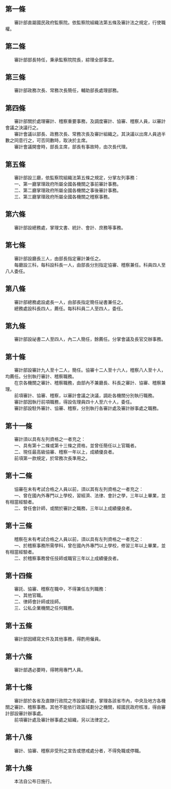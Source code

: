 第一條 
-------
　　審計部直屬國民政府監察院。依監察院組織法第五條及審計法之規定，行使職權。  


第二條 
-------
　　審計部部長特任，秉承監察院院長，綜理全部事宜。  


第三條 
-------
　　審計部政務次長、常務次長簡任，輔助部長處理部務。  


第四條 
-------
　　審計部關於處理審計、稽察重要事務，及調度審計、協審、稽察人員，以審計會議之決議行之。  
　　審計會議以部長、政務次長、常務次長及審計組織之。其決議以出席人員過半數之同意行之，可否同數時，取決於主席。  
　　審計會議開會時，部長主席，部長有事故時，由次長代理。  


第五條 
-------
　　審計部設三廳，依監察院組織法第五條之規定，分掌左列事務：  
　　一、第一廳掌理政府所屬全國各機關之事前審計事務。  
　　二、第二廳掌理政府所屬全國各機關之事後審計事務。  
　　三、第三廳掌理政府所屬全國各機關之稽察事務。  


第六條 
-------
　　審計部設總務處，掌理文書、統計、會計、庶務等事務。  


第七條 
-------
　　審計部設廳長三人，由部長指定審計兼任之。  
　　每廳設三科，每科設科長一人，由部長分別指定協審、稽察兼任。科員四人至八人委任。  


第八條 
-------
　　審計部總務處設處長一人，由部長指定簡任祕書兼任之。  
　　總務處設科長四人，薦任。每科科員二人至四人，委任。  


第九條 
-------
　　審計部設祕書二人至四人，內二人簡任，餘薦任。分掌會議及長官交辦事務。  


第十條 
-------
　　審計部設審計九人至十二人，簡任。協審十二人至十六人，稽察八人至十人，均薦任。分別執行審計、稽察職務。  
　　在京各機關之審計、稽察職務，由部內不兼廳長、科長之審計、協審、稽察兼理。  
　　前項審計、協審、稽察，以審計會議之決議，調赴各機關分別執行職務。  
　　審計部因執行前項職務，得設佐理員四十人至六十人，委任。  
　　審計部設駐外審計、協審、稽察，分別執行各審計處及審計辦事處之職務。  


第十一條 
---------
　　審計須以具有左列資格之一者充之：  
　　一、具有第十二條或第十三條之資格，並曾任簡任以上官職者。  
　　二、現任最高級協審、稽察一年以上，成績優良者。  
　　前項第一款規定，於常務次長準用之。  


第十二條 
---------
　　協審在未有考試合格之人員以前，須以其有左列資格之一者充之：  
　　一、曾在國內外專門以上學校，習經濟、法律、會計之學，三年以上畢業，並有相當經驗者。  
　　二、曾任會計師，或關於審計之職務，三年以上成績優良者。  


第十三條 
---------
　　稽察在未有考試合格之人員以前，須以具有左列資格之一者充之：  
　　一、於稽察事務所需學科，曾在國內外專門以上學校，修習三年以上畢業，並有相當經驗者。  
　　二、於稽察事務曾任技師或職官三年以上成績優良者。  


第十四條 
---------
　　審託、協審、稽察在職中，不得兼任左列職務：  
　　一、其他官職。  
　　二、律師會計師或技師。  
　　三、公私企業機關之任何職務。  


第十五條 
---------
　　審計部因繕寫文件及其他事務，得酌用僱員。  


第十六條 
---------
　　審計部遇必要時，得聘用專門人員。  


第十七條 
---------
　　審計部於各省及直隸行政院之市設審計處，掌理各該省市內，中央及地方各機關之審計、稽察事務。其他不能依行政區域劃分之機關，經國民政府核准，得由審計部設審計辦事處。  
　　前項審計處及審計辦事處之組織，另以法律定之。  


第十八條 
---------
　　審計、協審、稽察非受刑之宣告或懲戒處分者，不得免職或停職。  


第十九條 
---------
　　本法自公布日施行。